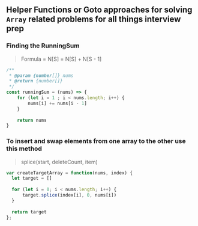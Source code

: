 ## Helper Functions or Goto approaches for solving `Array` related problems for all things interview prep

### Finding the RunningSum 
> Formula = N[S] = N[S] + N[S - 1]
```js
/**
 * @param {number[]} nums
 * @return {number[]}
 */
const runningSum = (nums) => {
    for (let i = 1 ; i < nums.length; i++) {
        nums[i] += nums[i - 1]
    }
    
    return nums
}
```

### To insert and swap elements from one array to the other use this method
> splice(start, deleteCount, item)
```js
var createTargetArray = function(nums, index) {
  let target = []
  
  for (let i = 0; i < nums.length; i++) {
      target.splice(index[i], 0, nums[i])
  }
  
  return target
};
```